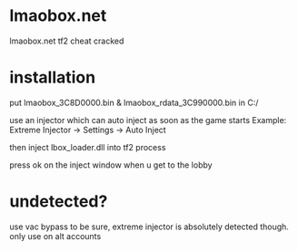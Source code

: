 # lmaobox.net
lmaobox.net tf2 cheat cracked


# installation

put lmaobox_3C8D0000.bin & lmaobox_rdata_3C990000.bin in C:/

use an injector which can auto inject as soon as the game starts
Example: Extreme Injector -> Settings -> Auto Inject

then inject lbox_loader.dll into tf2 process

press ok on the inject window when u get to the lobby

# undetected?

use vac bypass to be sure, extreme injector is absolutely detected though. only use on alt accounts

